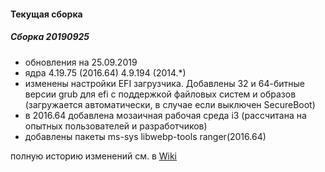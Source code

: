
#### Текущая сборка
##### Сборка 20190925

* обновления на 25.09.2019
* ядра 4.19.75 (2016.64) 4.9.194 (2014.*)
* изменены настройки EFI загрузчика. Добавлены 32 и 64-битные версии grub для efi с поддержкой файловых систем и образов (загружается автоматически, в случае если выключен SecureBoot)
* в 2016.64 добавлена мозаичная рабочая среда i3 (рассчитана на опытных пользователей и разработчиков)
* добавлены пакеты ms-sys libwebp-tools ranger(2016.64)

полную историю изменений см. в [Wiki](https://github.com/magos-linux/magos-linux/wiki/История)
